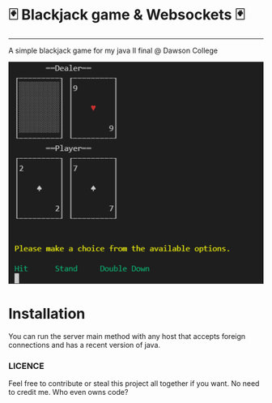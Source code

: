  # 🃏 Blackjack game & Websockets 🃏
 ***
A simple blackjack game for my java II final @ Dawson College

![game.png](Screeshots/game.png)

# Installation

You can run the server main method with any host that accepts foreign connections and has a recent version of java.

### LICENCE 
 Feel free to contribute or steal this project all together if you want.
No need to credit me. Who even owns code?
